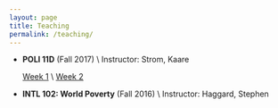 ```yaml
---
layout: page
title: Teaching
permalink: /teaching/
---
```


* **POLI 11D** (Fall 2017) \\
Instructor:  Strom, Kaare

  [Week 1](/files/POLI11-Week1.pdf) \\
  [Week 2]()

* **INTL 102: World Poverty** (Fall 2016) \\
Instructor: Haggard, Stephen
